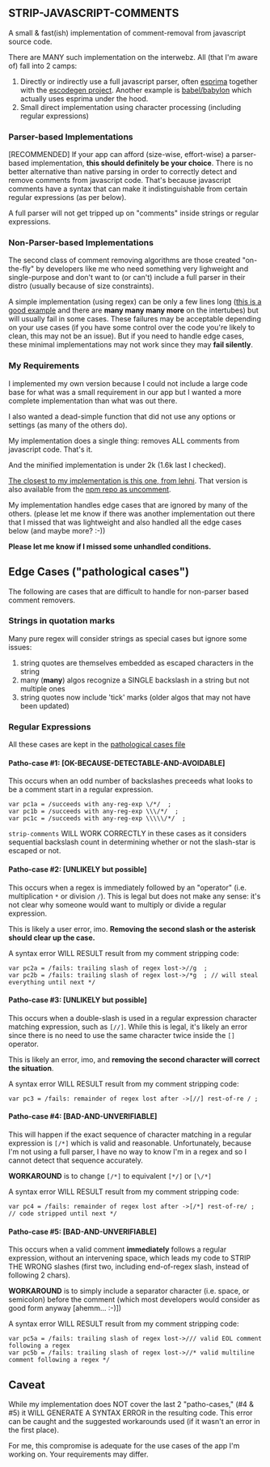 ## STRIP-JAVASCRIPT-COMMENTS
A small & fast(ish) implementation of comment-removal from javascript source code.

There are MANY such implementation on the interwebz. All (that I'm aware of) fall into 2 camps:
1. Directly or indirectly use a full javascript parser, often [esprima](http://esprima.org/) together with the [escodegen project](https://github.com/estools/escodegen). Another example is [babel/babylon](https://new.babeljs.io/docs/en/babylon.html) which actually uses esprima under the hood.
2. Small direct implementation using character processing (including regular expressions)

### Parser-based Implementations
[RECOMMENDED] If your app can afford (size-wise, effort-wise) a parser-based implementation, **this should definitely be your choice**. There is no better alternative than native parsing in order to correctly detect and remove comments from javascript code. That's because javascript comments have a syntax that can make it indistinguishable from certain regular expressions (as per below).

A full parser will not get tripped up on "comments" inside strings or regular expressions.

### Non-Parser-based Implementations
The second class of comment removing algorithms are those created "on-the-fly" by developers like me who need something very lighweight and single-purpose and don't want to (or can't) include a full parser in their distro (usually because of size constraints).

A simple implementation (using regex) can be only a few lines long ([this is a good example](https://stackoverflow.com/questions/3577767/javascript-comment-stripper) and there are **many many many more** on the intertubes) but will usually fail in some cases. These failures may be acceptable depending on your use cases (if you have some control over the code you're likely to clean, this may not be an issue). But if you need to handle edge cases, these minimal implementations may not work since they may __fail silently__.

### My Requirements
I implemented my own version because I could not include a large code base for what was a small requirement in our app but I wanted a more complete implementation than what was out there. 

I also wanted a dead-simple function that did not use any options or settings (as many of the others do).

My implementation does a single thing: removes ALL comments from javascript code. That's it.

And the minified implementation is under 2k (1.6k last I checked).

[The closest to my implementation is this one, from lehni](https://github.com/lehni/uncomment.js). That version is also available 
from the [npm repo as uncomment](https://www.npmjs.com/package/uncomment).

My implementation handles edge cases that are ignored by many of the others. (please let me know if there was another implementation out there
that I missed that was lightweight and also handled all the edge cases below (and maybe more? :-))

**Please let me know if I missed some unhandled conditions.**

## Edge Cases ("pathological cases")

The following are cases that are difficult to handle for non-parser based comment removers.

### Strings in quotation marks

Many pure regex will consider strings as special cases but ignore some issues:
1. string quotes are themselves embedded as escaped characters in the string
2. many (__many__) algos recognize a SINGLE backslash in a string but not multiple ones
3. string quotes now include 'tick' marks (older algos that may not have been updated)

### Regular Expressions
All these cases are kept in the [pathological cases file](./test-cases/pathological.js)

#### Patho-case #1: [OK-BECAUSE-DETECTABLE-AND-AVOIDABLE]
This occurs when an odd number of backslashes preceeds what looks to be a comment start in a regular expression.
```
var pc1a = /succeeds with any-reg-exp \/*/  ; 
var pc1b = /succeeds with any-reg-exp \\\/*/  ; 
var pc1c = /succeeds with any-reg-exp \\\\\/*/  ; 
```
`strip-comments` WILL WORK CORRECTLY in these cases as it considers sequential backslash count in determining whether or not the slash-star is escaped or not.

#### Patho-case #2: [UNLIKELY but possible]
This occurs when a regex is immediately followed by an "operator" (i.e. multiplication `*` or division `/`). This is legal but does not make any sense: it's not clear why someone would want to multiply or divide a regular expression.

This is likely a user error, imo. **Removing the second slash or the asterisk should clear up the case.**

A syntax error WILL RESULT result from my comment stripping code:
```
var pc2a = /fails: trailing slash of regex lost->//g  ;
var pc2b = /fails: trailing slash of regex lost->/*g  ; // will steal everything until next */
```

#### Patho-case #3: [UNLIKELY but possible]
This occurs when a double-slash is used in a regular expression character matching expression, such as `[//]`. While this is legal, it's likely an error since there is no need to use the same character twice inside the `[]` operator.

This is likely an error, imo, and **removing the second character will correct the situation**.

A syntax error WILL RESULT result from my comment stripping code:
```
var pc3 = /fails: remainder of regex lost after ->[//] rest-of-re / ;
```

#### Patho-case #4: [BAD-AND-UNVERIFIABLE]
This will happen if the exact sequence of character matching in a regular expression is `[/*]` which is valid and reasonable. Unfortunately, because I'm not using a full parser, I have no way to know I'm in a regex and so I cannot detect that sequence accurately.

**WORKAROUND** is to change `[/*]` to equivalent `[*/]` or `[\/*]`

A syntax error WILL RESULT result from my comment stripping code:
```
var pc4 = /fails: remainder of regex lost after ->[/*] rest-of-re/ ; // code stripped until next */
```

#### Patho-case #5: [BAD-AND-UNVERIFIABLE]
This occurs when a valid comment **immediately** follows a regular expression, without an intervening space, which leads my code to STRIP THE WRONG slashes (first two, including end-of-regex slash, instead of following 2 chars).

**WORKAROUND** is to simply include a separator character (i.e. space, or semicolon) before the comment (which most developers would consider as good form anyway [ahemm... :-)])


A syntax error WILL RESULT result from my comment stripping code:
```
var pc5a = /fails: trailing slash of regex lost->/// valid EOL comment following a regex
var pc5b = /fails: trailing slash of regex lost->//* valid multiline comment following a regex */
```

## Caveat

While my implementation does NOT cover the last 2 "patho-cases," (#4 & #5) it WILL GENERATE A SYNTAX ERROR in the resulting code. This error can be caught and the suggested workarounds used (if it wasn't an error in the first place).

For me, this compromise is adequate for the use cases of the app I'm working on. Your requirements may differ.
